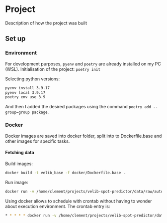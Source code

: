 # Project

Description of how the project was built

## Set up

### Environment

For development purposes, `pyenv` and `poetry` are already installed on my PC (WSL).
Initialisation of the project: `poetry init`

Selecting python versions:
```bash
pyenv install 3.9.17
pyenv local 3.9.17
poetry env use 3.9
```

And then I added the desired packages using the command `poetry add --group=group package`.

### Docker

Docker images are saved into docker folder, split into to Dockerfile.base and other images for specific tasks.

#### Fetching data

Build images:
```bash
docker build -t velib_base -f docker/Dockerfile.base .
```

Run image:
```bash
docker run -v /home/clement/projects/velib-spot-predictor/data/raw/automated_fetching_v3:/data velib fetch_save_data /data
```

Using docker allows to schedule with crontab without having to wonder about execution environment. The crontab entry is:
```bash
* * * * * docker run -v /home/clement/projects/velib-spot-predictor/data/raw/automated_fetching_v3:/data velib_base fetch_save_data /data
```
